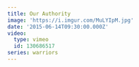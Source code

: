 ```yaml
---
title: Our Authority
image: 'https://i.imgur.com/MuLYIpM.jpg'
date: '2015-06-14T09:30:00.000Z'
video:
  type: vimeo
  id: 130686517
series: warriors
---
```


